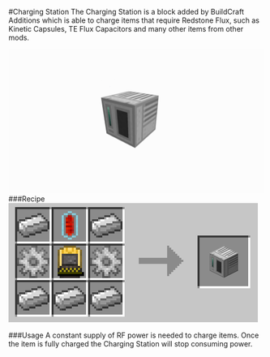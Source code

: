 #Charging Station
The Charging Station is a block added by BuildCraft Additions which is able to charge items that require Redstone Flux, such as Kinetic Capsules, TE Flux Capacitors and many other items from other mods. 

![Block](../img/Blocks/Charger/block.png)
###Recipe
![Recipe](../img/Blocks/Charger/blockrecipe.png)

###Usage
A constant supply of RF power is needed to charge items. Once the item is fully charged the Charging Station will stop consuming power. 

